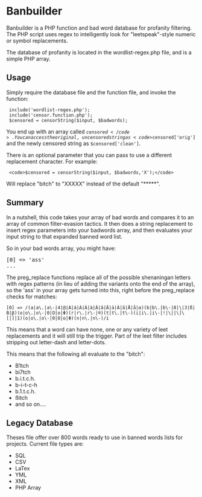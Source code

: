 Banbuilder
==========

Banbuilder is a PHP function and bad word database for profanity filtering. The PHP script uses regex to intelligently look for "leetspeak"-style numeric or symbol replacements. 

The database of profanity is located in the wordlist-regex.php file, and is a simple PHP array. 

Usage
------
Simply require the database file and the function file, and invoke the function:

     include('wordlist-regex.php');
     include('censor.function.php');
     $censored = censorString($input, $badwords); 

You end up with an array called <code>$censored</code>. You can access the original, uncensored string as <code>$censored['orig']</code> and the newly censored string as <code>$censored['clean']</code>.

There is an optional parameter that you can pass to use a different replacement character. For example:

     <code>$censored = censorString($input, $badwords,'X');</code>  

Will replace "bitch" to "XXXXX" instead of the default "*****".

Summary
-------
In a nutshell, this code takes your array of bad words and compares it to an array of common filter-evasion tactics. It then does a string replacement to insert regex parameters into your badwords array, and then evaluates your input string to that expanded banned word list.

So in your bad words array, you might have:

<pre>[0] => 'ass'
...</pre>

The preg_replace functions replace all of the possible shenaningan letters with regex patterns (in lieu of adding the variants onto the end of the array), so the 'ass' in your array gets turned into this, right before the preg_replace checks for matches:

    [0] => /(a|a\.|a\-|4|@|Á|á|À|Â|à|Â|â|Ä|ä|Ã|ã|Å|å|α)(b|b\.|b\-|8|\|3|ß|Β|β)(o|o\.|o\-|0|Ο|ο|Φ)(r|r\.|r\-|®)(t|t\.|t\-)(i|i\.|i\-|!|\||\]\[|]|1)(o|o\.|o\-|0|Ο|ο|Φ)(n|n\.|n\-)/i

This means that a word can have none, one or any variety of leet replacements and it will still trip the trigger. Part of the leet filter includes stripping out letter-dash and letter-dots. 

This means that the following all evaluate to the "bitch":

- B1tch
- bi7tch
- b.i.t.c.h.
- b-i-t-c-h
- b.1.t.c.h.
- ßitch
- and so on....

Legacy Database
---------------
Theses file offer over 800 words ready to use in banned words lists for projects. Current file types are:

- SQL
- CSV
- LaTex
- YML
- XML
- PHP Array